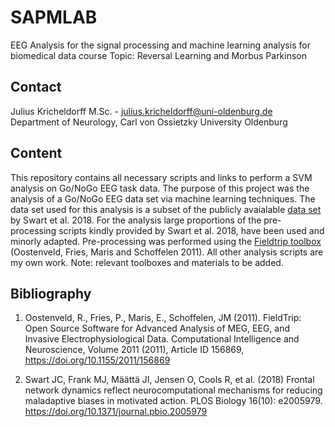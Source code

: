# SAPMLAB
EEG Analysis for the signal processing and machine learning analysis for biomedical data course
Topic: Reversal Learning and Morbus Parkinson
## Contact
Julius Kricheldorff M.Sc. - julius.kricheldorff@uni-oldenburg.de  
Department of Neurology, Carl von Ossietzky University Oldenburg
## Content
This repository contains all necessary scripts and links to perform a SVM analysis on Go/NoGo EEG task data.
The purpose of this project was the analysis of a Go/NoGo EEG data set via machine learning techniques. The data set used for this analysis is a subset of the publicly avaialable [data set] by Swart et al. 2018. For the analysis large proportions of the pre-processing scripts kindly provided by Swart et al. 2018, have been used and minorly adapted. Pre-processing was performed using the [Fieldtrip toolbox] (Oostenveld, Fries, Maris and Schoffelen 2011). 
All other analysis scripts are my own work. Note: relevant toolboxes and materials to be added.
## Bibliography
1. Oostenveld, R., Fries, P., Maris, E., Schoffelen, JM (2011). FieldTrip: Open Source Software for Advanced Analysis of MEG, EEG, and Invasive Electrophysiological Data. Computational Intelligence and Neuroscience, Volume 2011 (2011), Article ID 156869,
https://doi.org/10.1155/2011/156869

2. Swart JC, Frank MJ, Määttä JI, Jensen O, Cools R, et al. (2018) Frontal network dynamics reflect neurocomputational mechanisms for reducing maladaptive biases in motivated action. PLOS Biology 16(10): e2005979. https://doi.org/10.1371/journal.pbio.2005979

[data set]: https://public.data.donders.ru.nl/dccn/DSC_3017033.03_624:v1/
[Fieldtrip toolbox]: http://www.fieldtriptoolbox.org
